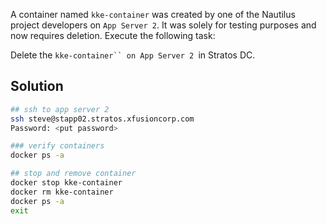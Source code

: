 A container named `kke-container` was created by one of the Nautilus project developers on `App Server 2`. It was solely for testing purposes and now requires deletion. Execute the following task:

Delete the `kke-container`` on App Server 2 `in Stratos DC.

## Solution
```bash
## ssh to app server 2
ssh steve@stapp02.stratos.xfusioncorp.com
Password: <put password>

### verify containers
docker ps -a

## stop and remove container
docker stop kke-container
docker rm kke-container
docker ps -a
exit
```




